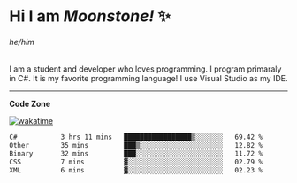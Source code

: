 
<!--
**MoonstoneStudios/MoonstoneStudios** is a ✨ _special_ ✨ repository because its `README.md` (this file) appears on your GitHub profile.

Here are some ideas to get you started:

- 🔭 I’m currently working on ...
- 🌱 I’m currently learning ...
- 👯 I’m looking to collaborate on ...
- 🤔 I’m looking for help with ...
- 💬 Ask me about ...
- 📫 How to reach me: ...
- 😄 Pronouns: ...
- ⚡ Fun fact: ...
-->

# Hi I am _Moonstone!_  ✨
###### he/him

I am a student and developer who loves programming.
I program primaraly in C#. It is my favorite programming language! I use Visual Studio as my IDE.

---

**Code Zone**


[![wakatime](https://wakatime.com/badge/user/35c755da-7226-42ef-89f9-892c03fbcf7e.svg?style=for-the-badge)](https://wakatime.com/@35c755da-7226-42ef-89f9-892c03fbcf7e)
<!--START_SECTION:waka-->

```txt
C#           3 hrs 11 mins   █████████████████▒░░░░░░░   69.42 %
Other        35 mins         ███▒░░░░░░░░░░░░░░░░░░░░░   12.82 %
Binary       32 mins         ███░░░░░░░░░░░░░░░░░░░░░░   11.72 %
CSS          7 mins          ▓░░░░░░░░░░░░░░░░░░░░░░░░   02.79 %
XML          6 mins          ▓░░░░░░░░░░░░░░░░░░░░░░░░   02.23 %
```

<!--END_SECTION:waka-->
